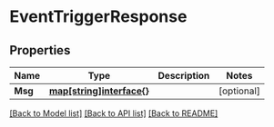 # EventTriggerResponse

## Properties

Name | Type | Description | Notes
------------ | ------------- | ------------- | -------------
**Msg** | [**map[string]interface{}**](.md) |  | [optional] 

[[Back to Model list]](../README.md#documentation-for-models) [[Back to API list]](../README.md#documentation-for-api-endpoints) [[Back to README]](../README.md)


